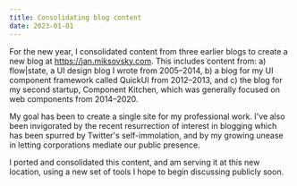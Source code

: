 ```yaml
---
title: Consolidating blog content
date: 2023-01-01
---
```


For the new year, I consolidated content from three earlier blogs to create a new blog at https://jan.miksovsky.com. This includes content from: a) flow|state, a UI design blog I wrote from 2005–2014, b) a blog for my UI component framework called QuickUI from 2012–2013, and c) the blog for my second startup, Component Kitchen, which was generally focused on web components from 2014–2020.

My goal has been to create a single site for my professional work. I've also been invigorated by the recent resurrection of interest in blogging which has been spurred by Twitter's self-immolation, and by my growing unease in letting corporations mediate our public presence.

I ported and consolidated this content, and am serving it at this new location, using a new set of tools I hope to begin discussing publicly soon.
